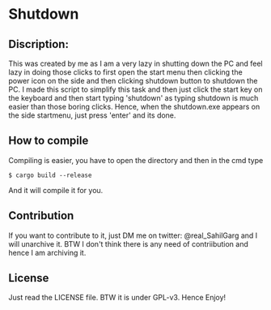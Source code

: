 # Shutdown

## Discription:
This was created by me as I am a very lazy in shutting down the PC and feel lazy in doing those clicks to first open the start menu then clicking the power icon on the side and then clicking shutdown button to shutdown the PC. I made this script to simplify this task and then just click the start key on the keyboard and then start typing 'shutdown' as typing shutdown is much easier than those boring clicks. Hence, when the shutdown.exe appears on the side startmenu, just press 'enter' and its done.

## How to compile
Compiling is easier, you have to open the directory and then in the cmd type
```
$ cargo build --release
```
And it will compile it for you.

## Contribution
If you want to contribute to it, just DM me on twitter: @real_SahilGarg and I will unarchive it. BTW I don't think there is any need of contriibution and hence I am archiving it.

## License
Just read the LICENSE file. BTW it is under GPL-v3. Hence Enjoy!